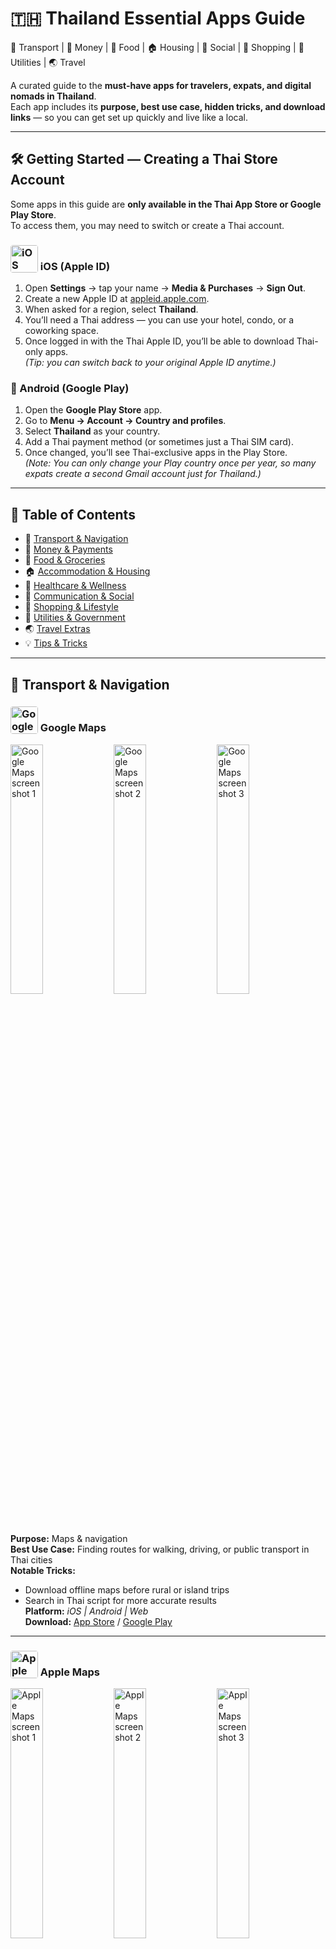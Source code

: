 # 🇹🇭 Thailand Essential Apps Guide  

🚕 Transport | 💸 Money | 🍜 Food | 🏠 Housing | 💬 Social | 🛒 Shopping | 🧾 Utilities | 🌏 Travel  

A curated guide to the **must-have apps for travelers, expats, and digital nomads in Thailand**.  
Each app includes its **purpose, best use case, hidden tricks, and download links** — so you can get set up quickly and live like a local.  

---

## 🛠 Getting Started — Creating a Thai Store Account  

Some apps in this guide are **only available in the Thai App Store or Google Play Store**.  
To access them, you may need to switch or create a Thai account.  

### <img src="icons/ios-apple-id.jpg" alt="iOS (Apple ID) icon" width="44" height="44" style="vertical-align:text-bottom;border-radius:4px"/> iOS (Apple ID)

1. Open **Settings** → tap your name → **Media & Purchases** → **Sign Out**.  
2. Create a new Apple ID at [appleid.apple.com](https://appleid.apple.com/).  
3. When asked for a region, select **Thailand**.  
4. You’ll need a Thai address — you can use your hotel, condo, or a coworking space.  
5. Once logged in with the Thai Apple ID, you’ll be able to download Thai-only apps.  
   *(Tip: you can switch back to your original Apple ID anytime.)*  

### 🤖 Android (Google Play)  
1. Open the **Google Play Store** app.  
2. Go to **Menu → Account → Country and profiles**.  
3. Select **Thailand** as your country.  
4. Add a Thai payment method (or sometimes just a Thai SIM card).  
5. Once changed, you’ll see Thai-exclusive apps in the Play Store.  
   *(Note: You can only change your Play country once per year, so many expats create a second Gmail account just for Thailand.)*  

---

## 📑 Table of Contents  
- 🚕 [Transport & Navigation](#-transport--navigation)  
- 💸 [Money & Payments](#-money--payments)  
- 🍜 [Food & Groceries](#-food--groceries)  
- 🏠 [Accommodation & Housing](#-accommodation--housing)  
- 🏥 [Healthcare & Wellness](#-healthcare--wellness)  
- 💬 [Communication & Social](#-communication--social)  
- 🛒 [Shopping & Lifestyle](#-shopping--lifestyle)  
- 🧾 [Utilities & Government](#-utilities--government)  
- 🌏 [Travel Extras](#-travel-extras)  
- 💡 [Tips & Tricks](#-tips--tricks)  

---

## 🚕 Transport & Navigation  

### <img src="icons/google-maps.jpg" alt="Google Maps icon" width="44" height="44" style="vertical-align:text-bottom;border-radius:4px"/> Google Maps

<p>
  <img src="https://placehold.co/600x130?text=Screenshot+1" alt="Google Maps screenshot 1" width="32%"/>
  <img src="https://placehold.co/600x130?text=Screenshot+2" alt="Google Maps screenshot 2" width="32%"/>
  <img src="https://placehold.co/600x130?text=Screenshot+3" alt="Google Maps screenshot 3" width="32%"/>
</p>


**Purpose:** Maps & navigation  
**Best Use Case:** Finding routes for walking, driving, or public transport in Thai cities  
**Notable Tricks:**  
- Download offline maps before rural or island trips  
- Search in Thai script for more accurate results  
**Platform:** *iOS | Android | Web*  
**Download:** [App Store](https://apps.apple.com/app/google-maps/id585027354) / [Google Play](https://play.google.com/store/apps/details?id=com.google.android.apps.maps)  

---

### <img src="icons/apple-maps.jpg" alt="Apple Maps icon" width="44" height="44" style="vertical-align:text-bottom;border-radius:4px"/> Apple Maps

<p>
  <img src="https://placehold.co/600x130?text=Screenshot+1" alt="Apple Maps screenshot 1" width="32%"/>
  <img src="https://placehold.co/600x130?text=Screenshot+2" alt="Apple Maps screenshot 2" width="32%"/>
  <img src="https://placehold.co/600x130?text=Screenshot+3" alt="Apple Maps screenshot 3" width="32%"/>
</p>


**Purpose:** Native iOS map and navigation app  
**Best Use Case:** iPhone users wanting simple navigation with Siri integration  
**Notable Tricks:**  
- Works seamlessly with Apple CarPlay  
- Shows Bangkok BTS/MRT lines with station details  
**Platform:** *iOS | macOS*  
**Download:** [App Store](https://apps.apple.com/app/apple-maps/id915056765)  

---

### <img src="icons/grab.jpg" alt="Grab icon" width="44" height="44" style="vertical-align:text-bottom;border-radius:4px"/> Grab

<p>
  <img src="https://placehold.co/600x130?text=Screenshot+1" alt="Grab screenshot 1" width="32%"/>
  <img src="https://placehold.co/600x130?text=Screenshot+2" alt="Grab screenshot 2" width="32%"/>
  <img src="https://placehold.co/600x130?text=Screenshot+3" alt="Grab screenshot 3" width="32%"/>
</p>


**Purpose:** Ride-hailing, food delivery, grocery delivery  
**Best Use Case:** Booking taxis or motorbikes, especially when language is a barrier  
**Notable Tricks:**  
- GrabRewards points can be exchanged for discounts  
- Works with most international credit/debit cards  
**Platform:** *iOS | Android*  
**Download:** [App Store](https://apps.apple.com/app/grab/id647268330) / [Google Play](https://play.google.com/store/apps/details?id=com.grabtaxi.passenger)  

---

### <img src="icons/bolt.jpg" alt="Bolt icon" width="44" height="44" style="vertical-align:text-bottom;border-radius:4px"/> Bolt

<p>
  <img src="https://placehold.co/600x130?text=Screenshot+1" alt="Bolt screenshot 1" width="32%"/>
  <img src="https://placehold.co/600x130?text=Screenshot+2" alt="Bolt screenshot 2" width="32%"/>
  <img src="https://placehold.co/600x130?text=Screenshot+3" alt="Bolt screenshot 3" width="32%"/>
</p>


**Purpose:** Alternative ride-hailing app, usually cheaper than Grab  
**Best Use Case:** Quick and affordable rides in Bangkok and Chiang Mai  
**Notable Tricks:**  
- Often cheaper than Grab, but availability can be limited late at night  
- Some drivers only accept cash — check before riding  
**Platform:** *iOS | Android*  
**Download:** [App Store](https://apps.apple.com/app/bolt/id675033630) / [Google Play](https://play.google.com/store/apps/details?id=ee.mtakso.client)  

---

### <img src="icons/bts-skytrain.jpg" alt="BTS SkyTrain icon" width="44" height="44" style="vertical-align:text-bottom;border-radius:4px"/> BTS SkyTrain

<p>
  <img src="https://placehold.co/600x130?text=Screenshot+1" alt="BTS SkyTrain screenshot 1" width="32%"/>
  <img src="https://placehold.co/600x130?text=Screenshot+2" alt="BTS SkyTrain screenshot 2" width="32%"/>
  <img src="https://placehold.co/600x130?text=Screenshot+3" alt="BTS SkyTrain screenshot 3" width="32%"/>
</p>

**Purpose:** Official Bangkok SkyTrain (BTS) app for routes and fares  
**Best Use Case:** Planning journeys on the BTS network across Bangkok  
**Notable Tricks:**  
- Built-in route planner with fare estimates  
- Station maps include exits and nearby landmarks  
**Platform:** *iOS | Android*  
**Download:** [App Store](https://apps.apple.com/app/bts-skytrain/id606189381) / [Google Play](https://play.google.com/store/apps/details?id=com.btscorporation.btsapp)  

---

### <img src="icons/bangkok-mrt.png" alt="Bangkok MRT icon" width="44" height="44" style="vertical-align:text-bottom;border-radius:4px"/> Bangkok MRT

<p>
  <img src="https://placehold.co/600x130?text=Screenshot+1" alt="Bangkok MRT screenshot 1" width="32%"/>
  <img src="https://placehold.co/600x130?text=Screenshot+2" alt="Bangkok MRT screenshot 2" width="32%"/>
  <img src="https://placehold.co/600x130?text=Screenshot+3" alt="Bangkok MRT screenshot 3" width="32%"/>
</p>

**Purpose:** Official app for the Bangkok MRT subway system  
**Best Use Case:** Checking train routes, fares, and station info for the Blue and Purple lines  
**Notable Tricks:**  
- Provides updates on service disruptions  
- Station details include park & ride, facilities, and exits  
**Platform:** *iOS | Android*  
**Download:** [App Store](https://apps.apple.com/app/bangkok-mrt/id1059263761) / [Google Play](https://play.google.com/store/apps/details?id=com.bem.mrtapp)  

---

## 💸 Money & Payments  

### <img src="icons/truemoney-wallet.jpg" alt="TrueMoney Wallet icon" width="44" height="44" style="vertical-align:text-bottom;border-radius:4px"/> TrueMoney Wallet

<p>
  <img src="https://placehold.co/600x130?text=Screenshot+1" alt="TrueMoney Wallet screenshot 1" width="32%"/>
  <img src="https://placehold.co/600x130?text=Screenshot+2" alt="TrueMoney Wallet screenshot 2" width="32%"/>
  <img src="https://placehold.co/600x130?text=Screenshot+3" alt="TrueMoney Wallet screenshot 3" width="32%"/>
</p>


**Purpose:** Digital wallet for QR payments, transfers, and bills  
**Best Use Case:** Paying at 7-Eleven, street vendors, and online shopping  
**Notable Tricks:**  
- Works widely where PromptPay is accepted  
- Easy top-up with Thai bank or cash at 7-Eleven  
**Platform:** *iOS | Android*  
**Download:** [App Store](https://apps.apple.com/app/truemoney-wallet/id568388474) / [Google Play](https://play.google.com/store/apps/details?id=mm.com.truemoney.wallet)  

---

### <img src="icons/moreta-pay.png" alt="Moreta Pay icon" width="44" height="44" style="vertical-align:text-bottom;border-radius:4px"/> Moreta Pay

<p>
  <img src="https://placehold.co/600x130?text=Screenshot+1" alt="Moreta Pay screenshot 1" width="32%"/>
  <img src="https://placehold.co/600x130?text=Screenshot+2" alt="Moreta Pay screenshot 2" width="32%"/>
  <img src="https://placehold.co/600x130?text=Screenshot+3" alt="Moreta Pay screenshot 3" width="32%"/>
</p>

**Purpose:** Mobile wallet and payments platform growing in Thailand  
**Best Use Case:** Paying at participating merchants, especially in Chiang Mai and partner locations  
**Notable Tricks:**  
- Supports local promos and cashback offers  
- Works well for smaller shops adopting digital payments  
**Platform:** *iOS | Android*  
**Download:** [App Store](https://apps.apple.com/th/app/moreta-pay/id6451324675) / [Google Play](https://play.google.com/store/apps/details?id=com.moreta.pay)  

---

### <img src="icons/wise.jpg" alt="Wise icon" width="44" height="44" style="vertical-align:text-bottom;border-radius:4px"/> Wise

<p>
  <img src="https://placehold.co/600x130?text=Screenshot+1" alt="Wise screenshot 1" width="32%"/>
  <img src="https://placehold.co/600x130?text=Screenshot+2" alt="Wise screenshot 2" width="32%"/>
  <img src="https://placehold.co/600x130?text=Screenshot+3" alt="Wise screenshot 3" width="32%"/>
</p>


**Purpose:** International transfers and currency exchange  
**Best Use Case:** Sending money to Thailand or paying in THB with low fees  
**Notable Tricks:**  
- Multi-currency account with THB wallet  
- Great exchange rates compared to banks  
**Platform:** *iOS | Android | Web*  
**Download:** [App Store](https://apps.apple.com/app/wise/id612261027) / [Google Play](https://play.google.com/store/apps/details?id=com.transferwise.android)  

---

### <img src="icons/revolut.jpg" alt="Revolut icon" width="44" height="44" style="vertical-align:text-bottom;border-radius:4px"/> Revolut

<p>
  <img src="https://placehold.co/600x130?text=Screenshot+1" alt="Revolut screenshot 1" width="32%"/>
  <img src="https://placehold.co/600x130?text=Screenshot+2" alt="Revolut screenshot 2" width="32%"/>
  <img src="https://placehold.co/600x130?text=Screenshot+3" alt="Revolut screenshot 3" width="32%"/>
</p>


**Purpose:** Multi-currency banking app  
**Best Use Case:** Using foreign cards in Thailand with minimal FX fees  
**Notable Tricks:**  
- Create virtual cards for secure online shopping  
- Works with Apple Pay / Google Pay in Thailand  
**Platform:** *iOS | Android | Web*  
**Download:** [App Store](https://apps.apple.com/app/revolut/id932493382) / [Google Play](https://play.google.com/store/apps/details?id=com.revolut.revolut)  

---

## 🍜 Food & Groceries  

### <img src="icons/grabfood.jpg" alt="GrabFood icon" width="44" height="44" style="vertical-align:text-bottom;border-radius:4px"/> GrabFood

<p>
  <img src="https://placehold.co/600x130?text=Screenshot+1" alt="GrabFood screenshot 1" width="32%"/>
  <img src="https://placehold.co/600x130?text=Screenshot+2" alt="GrabFood screenshot 2" width="32%"/>
  <img src="https://placehold.co/600x130?text=Screenshot+3" alt="GrabFood screenshot 3" width="32%"/>
</p>


**Purpose:** Food delivery from restaurants, cafes, and convenience stores  
**Best Use Case:** Ordering meals in major Thai cities when you want the widest selection  
**Notable Tricks:**  
- Integrated with Grab app (rides + food + groceries)  
- GrabRewards points can be exchanged for food discounts  
**Platform:** *iOS | Android*  
**Download:** [App Store](https://apps.apple.com/app/grab/id647268330) / [Google Play](https://play.google.com/store/apps/details?id=com.grabtaxi.passenger)  

---

### <img src="icons/line-man-wongnai.png" alt="LINE MAN Wongnai icon" width="44" height="44" style="vertical-align:text-bottom;border-radius:4px"/> LINE MAN Wongnai

<p>
  <img src="https://placehold.co/600x130?text=Screenshot+1" alt="LINE MAN Wongnai screenshot 1" width="32%"/>
  <img src="https://placehold.co/600x130?text=Screenshot+2" alt="LINE MAN Wongnai screenshot 2" width="32%"/>
  <img src="https://placehold.co/600x130?text=Screenshot+3" alt="LINE MAN Wongnai screenshot 3" width="32%"/>
</p>

**Purpose:** Food delivery and restaurant discovery  
**Best Use Case:** Finding local eateries not listed on Grab or Foodpanda  
**Notable Tricks:**  
- Integrated with Wongnai reviews for trusted ratings  
- Often has lower delivery fees in central Bangkok  
**Platform:** *iOS | Android*  
**Download:** [App Store](https://apps.apple.com/th/app/line-man-wongnai/id1071609634) / [Google Play](https://play.google.com/store/apps/details?id=com.linecorp.linemanth&hl=en)  

---

### <img src="icons/makro-pro.jpg" alt="Makro PRO icon" width="44" height="44" style="vertical-align:text-bottom;border-radius:4px"/> Makro PRO

<p>
  <img src="https://placehold.co/600x130?text=Screenshot+1" alt="Makro PRO screenshot 1" width="32%"/>
  <img src="https://placehold.co/600x130?text=Screenshot+2" alt="Makro PRO screenshot 2" width="32%"/>
  <img src="https://placehold.co/600x130?text=Screenshot+3" alt="Makro PRO screenshot 3" width="32%"/>
</p>


**Purpose:** Wholesale grocery ordering and delivery for businesses (B2B focus)  
**Best Use Case:** Stocking up on bulk groceries, supplies, and household items for restaurants, hotels, or retail  
**Notable Tricks:**  
- Offers next-day delivery — great for bulk restock needs  
- PRO Points system gives cashback rewards on purchases  
**Platform:** *iOS | Android | Web*  
**Download:** [App Store](https://apps.apple.com/us/app/makropro-9-9-super-deals/id1570380497) / [Google Play](https://play.google.com/store/apps/details?id=com.makromangoapp.production)  

---

## 🏠 Accommodation & Housing  

### <img src="icons/airbnb.jpg" alt="Airbnb icon" width="44" height="44" style="vertical-align:text-bottom;border-radius:4px"/> Airbnb

<p>
  <img src="https://placehold.co/600x130?text=Screenshot+1" alt="Airbnb screenshot 1" width="32%"/>
  <img src="https://placehold.co/600x130?text=Screenshot+2" alt="Airbnb screenshot 2" width="32%"/>
  <img src="https://placehold.co/600x130?text=Screenshot+3" alt="Airbnb screenshot 3" width="32%"/>
</p>


**Purpose:** Short-term and monthly rental platform  
**Best Use Case:** Booking apartments, condos, or villas directly from hosts  
**Notable Tricks:**  
- Use “Monthly stay” filter for big discounts on long-term rentals  
- Many listings include utilities and internet, ideal for digital nomads  
**Platform:** *iOS | Android | Web*  
**Download:** [App Store](https://apps.apple.com/app/airbnb/id401626263) / [Google Play](https://play.google.com/store/apps/details?id=com.airbnb.android)  

---

### <img src="icons/agoda.jpg" alt="Agoda icon" width="44" height="44" style="vertical-align:text-bottom;border-radius:4px"/> Agoda

<p>
  <img src="https://placehold.co/600x130?text=Screenshot+1" alt="Agoda screenshot 1" width="32%"/>
  <img src="https://placehold.co/600x130?text=Screenshot+2" alt="Agoda screenshot 2" width="32%"/>
  <img src="https://placehold.co/600x130?text=Screenshot+3" alt="Agoda screenshot 3" width="32%"/>
</p>


**Purpose:** Hotel and accommodation booking with strong presence in Asia  
**Best Use Case:** Finding deals on hotels, resorts, and guesthouses in Thailand  
**Notable Tricks:**  
- “AgodaCash” loyalty system gives discounts on future bookings  
- Prices often lower than Booking.com for Thai hotels  
**Platform:** *iOS | Android | Web*  
**Download:** [App Store](https://apps.apple.com/app/agoda/id440676901) / [Google Play](https://play.google.com/store/apps/details?id=com.agoda.mobile.consumer)  

---

### <img src="icons/booking-com.jpg" alt="Booking.com icon" width="44" height="44" style="vertical-align:text-bottom;border-radius:4px"/> Booking.com

<p>
  <img src="https://placehold.co/600x130?text=Screenshot+1" alt="Booking.com screenshot 1" width="32%"/>
  <img src="https://placehold.co/600x130?text=Screenshot+2" alt="Booking.com screenshot 2" width="32%"/>
  <img src="https://placehold.co/600x130?text=Screenshot+3" alt="Booking.com screenshot 3" width="32%"/>
</p>


**Purpose:** Global hotel and accommodation booking platform  
**Best Use Case:** Booking hotels with flexible cancellation policies  
**Notable Tricks:**  
- Genius loyalty program unlocks discounts and perks  
- Many properties allow free cancellation until the day before check-in  
**Platform:** *iOS | Android | Web*  
**Download:** [App Store](https://apps.apple.com/app/booking-com-hotels-travel/id367003839) / [Google Play](https://play.google.com/store/apps/details?id=com.booking)  

---

## 💬 Communication & Social  

### <img src="icons/line.jpg" alt="LINE icon" width="44" height="44" style="vertical-align:text-bottom;border-radius:4px"/> LINE

<p>
  <img src="https://placehold.co/600x130?text=Screenshot+1" alt="LINE screenshot 1" width="32%"/>
  <img src="https://placehold.co/600x130?text=Screenshot+2" alt="LINE screenshot 2" width="32%"/>
  <img src="https://placehold.co/600x130?text=Screenshot+3" alt="LINE screenshot 3" width="32%"/>
</p>


**Purpose:** Thailand’s #1 messaging app for chats, calls, and payments  
**Best Use Case:** Staying in touch with locals, paying via QR codes, joining community groups  
**Notable Tricks:**  
- Add official accounts for banks, shops, and even government services  
- Use LINE Pay for payments and discounts  
**Platform:** *iOS | Android | Web*  
**Download:** [App Store](https://apps.apple.com/app/line/id443904275) / [Google Play](https://play.google.com/store/apps/details?id=jp.naver.line.android)  

---

### <img src="icons/messenger.jpg" alt="Messenger icon" width="44" height="44" style="vertical-align:text-bottom;border-radius:4px"/> Messenger

<p>
  <img src="https://placehold.co/600x130?text=Screenshot+1" alt="Messenger screenshot 1" width="32%"/>
  <img src="https://placehold.co/600x130?text=Screenshot+2" alt="Messenger screenshot 2" width="32%"/>
  <img src="https://placehold.co/600x130?text=Screenshot+3" alt="Messenger screenshot 3" width="32%"/>
</p>


**Purpose:** Facebook’s messaging platform  
**Best Use Case:** Communicating with Thai friends and businesses that use Facebook Pages  
**Notable Tricks:**  
- Many small shops in Thailand only reply via Facebook + Messenger  
- Integrated with Facebook Marketplace for buying/selling  
**Platform:** *iOS | Android | Web*  
**Download:** [App Store](https://apps.apple.com/app/messenger/id454638411) / [Google Play](https://play.google.com/store/apps/details?id=com.facebook.orca)  

---

### <img src="icons/whatsapp.jpg" alt="WhatsApp icon" width="44" height="44" style="vertical-align:text-bottom;border-radius:4px"/> WhatsApp

<p>
  <img src="https://placehold.co/600x130?text=Screenshot+1" alt="WhatsApp screenshot 1" width="32%"/>
  <img src="https://placehold.co/600x130?text=Screenshot+2" alt="WhatsApp screenshot 2" width="32%"/>
  <img src="https://placehold.co/600x130?text=Screenshot+3" alt="WhatsApp screenshot 3" width="32%"/>
</p>


**Purpose:** Global messaging app  
**Best Use Case:** Staying connected with friends and family abroad  
**Notable Tricks:**  
- End-to-end encrypted calls and messages  
- Works with international numbers when switching SIM cards  
**Platform:** *iOS | Android | Web*  
**Download:** [App Store](https://apps.apple.com/app/whatsapp-messenger/id310633997) / [Google Play](https://play.google.com/store/apps/details?id=com.whatsapp)  

---

## 🛒 Shopping & Lifestyle  

### <img src="icons/shopee.png" alt="Shopee icon" width="44" height="44" style="vertical-align:text-bottom;border-radius:4px"/> Shopee

<p>
  <img src="https://placehold.co/600x130?text=Screenshot+1" alt="Shopee screenshot 1" width="32%"/>
  <img src="https://placehold.co/600x130?text=Screenshot+2" alt="Shopee screenshot 2" width="32%"/>
  <img src="https://placehold.co/600x130?text=Screenshot+3" alt="Shopee screenshot 3" width="32%"/>
</p>

**Purpose:** Thailand’s largest e-commerce marketplace  
**Best Use Case:** Buying cheap goods, fashion, gadgets, and home items with daily vouchers  
**Notable Tricks:**  
- Daily “Shopee Coins” and voucher codes reduce prices  
- Integrated chat to negotiate with sellers  
**Platform:** *iOS | Android | Web*  
**Download:** [App Store](https://apps.apple.com/app/shopee-th/id959841449) / [Google Play](https://play.google.com/store/apps/details?id=com.shopee.th)  

---

### <img src="icons/lazada.jpg" alt="Lazada icon" width="44" height="44" style="vertical-align:text-bottom;border-radius:4px"/> Lazada

<p>
  <img src="https://placehold.co/600x130?text=Screenshot+1" alt="Lazada screenshot 1" width="32%"/>
  <img src="https://placehold.co/600x130?text=Screenshot+2" alt="Lazada screenshot 2" width="32%"/>
  <img src="https://placehold.co/600x130?text=Screenshot+3" alt="Lazada screenshot 3" width="32%"/>
</p>


**Purpose:** Major e-commerce app with wide product range and official brand stores  
**Best Use Case:** Electronics, appliances, and products where you want authenticity guaranteed  
**Notable Tricks:**  
- LazMall section offers authentic products with fast delivery  
- Frequent 11.11, 12.12, and payday mega sales  
- You can pay your electricity, water, and mobile bills directly in the app using foreign credit cards
**Platform:** *iOS | Android | Web*  
**Download:** [App Store](https://apps.apple.com/app/lazada-th/id785385147) / [Google Play](https://play.google.com/store/apps/details?id=com.lazada.android)  

---

### <img src="icons/jd-central.jpg" alt="JD Central icon" width="44" height="44" style="vertical-align:text-bottom;border-radius:4px"/> JD Central

<p>
  <img src="https://placehold.co/600x130?text=Screenshot+1" alt="JD Central screenshot 1" width="32%"/>
  <img src="https://placehold.co/600x130?text=Screenshot+2" alt="JD Central screenshot 2" width="32%"/>
  <img src="https://placehold.co/600x130?text=Screenshot+3" alt="JD Central screenshot 3" width="32%"/>
</p>

**Purpose:** Online shopping app for genuine goods and electronics  
**Best Use Case:** Buying appliances, electronics, and products with reliability  
**Notable Tricks:**  
- Strong focus on authentic, guaranteed goods  
- Often runs flash sales on home appliances  
**Platform:** *iOS | Android | Web*  
**Download:** [App Store](https://apps.apple.com/th/app/jd-central/id1330536091) / [Google Play](https://play.google.com/store/apps/details?id=com.jd.jdlite.th)  

---


### <img src="icons/pea-smart-plus.png" alt="PEA Smart Plus icon" width="44" height="44" style="vertical-align:text-bottom;border-radius:4px"/> PEA Smart Plus

<p>
  <img src="https://placehold.co/600x130?text=Screenshot+1" alt="PEA Smart Plus screenshot 1" width="32%"/>
  <img src="https://placehold.co/600x130?text=Screenshot+2" alt="PEA Smart Plus screenshot 2" width="32%"/>
  <img src="https://placehold.co/600x130?text=Screenshot+3" alt="PEA Smart Plus screenshot 3" width="32%"/>
</p>

**Purpose:** Manage electricity bills outside Bangkok (Provincial Electricity Authority)  
**Best Use Case:** Paying electricity bills for condos or houses in provincial areas  
**Notable Tricks:**  
- Receive bill notifications directly on the app  
- Multiple account support (handy for landlords)  
**Platform:** *iOS | Android*  
**Download:** [App Store](https://apps.apple.com/th/app/pea-smart-plus/id1330554881) / [Google Play](https://play.google.com/store/apps/details?id=th.co.pea.smartapp)  

---

### <img src="icons/dlt-qr-licence.jpg" alt="DLT QR Licence icon" width="44" height="44" style="vertical-align:text-bottom;border-radius:4px"/> DLT QR Licence

<p>
  <img src="https://placehold.co/600x130?text=Screenshot+1" alt="DLT QR Licence screenshot 1" width="32%"/>
  <img src="https://placehold.co/600x130?text=Screenshot+2" alt="DLT QR Licence screenshot 2" width="32%"/>
  <img src="https://placehold.co/600x130?text=Screenshot+3" alt="DLT QR Licence screenshot 3" width="32%"/>
</p>

**Purpose:** Digital Thai driving licence app by the Department of Land Transport  
**Best Use Case:** Carrying a valid digital driver’s license instead of the plastic card  
**Notable Tricks:**  
- Shows license details and expiry  
- Can display traffic tickets and points  
**Platform:** *iOS | Android*  
**Download:** [App Store](https://apps.apple.com/th/app/dlt-qr-licence/id1437586225) / [Google Play](https://play.google.com/store/apps/details?id=th.go.dlt.smartlicence)  

---

## 🌏 Travel Extras  

### <img src="icons/google-translate.jpg" alt="Google Translate icon" width="44" height="44" style="vertical-align:text-bottom;border-radius:4px"/> Google Translate

<p>
  <img src="https://placehold.co/600x130?text=Screenshot+1" alt="Google Translate screenshot 1" width="32%"/>
  <img src="https://placehold.co/600x130?text=Screenshot+2" alt="Google Translate screenshot 2" width="32%"/>
  <img src="https://placehold.co/600x130?text=Screenshot+3" alt="Google Translate screenshot 3" width="32%"/>
</p>


**Purpose:** Translation app for Thai ↔ English (and more)  
**Best Use Case:** Communicating with locals when language barrier appears  
**Notable Tricks:**  
- Download Thai language pack for offline translation  
- Instant camera translation for menus and signs  
**Platform:** *iOS | Android | Web*  
**Download:** [App Store](https://apps.apple.com/app/google-translate/id414706506) / [Google Play](https://play.google.com/store/apps/details?id=com.google.android.apps.translate)  

---

### <img src="icons/apple-translate.jpg" alt="Apple Translate icon" width="44" height="44" style="vertical-align:text-bottom;border-radius:4px"/> Apple Translate

<p>
  <img src="https://placehold.co/600x130?text=Screenshot+1" alt="Apple Translate screenshot 1" width="32%"/>
  <img src="https://placehold.co/600x130?text=Screenshot+2" alt="Apple Translate screenshot 2" width="32%"/>
  <img src="https://placehold.co/600x130?text=Screenshot+3" alt="Apple Translate screenshot 3" width="32%"/>
</p>

**Purpose:** Apple’s native translation app  
**Best Use Case:** Quick translations on iPhone, especially with Siri integration  
**Notable Tricks:**  
- Works system-wide with text selection and Safari  
- Supports offline mode for Thai and other languages  
**Platform:** *iOS | iPadOS | macOS*  
**Download:** [App Store](https://apps.apple.com/app/translate/id1514592288)  

---

## 💡 Tips & Tricks  

- Switch App Store / Google Play region to Thailand for full features  
- Use QR payments (PromptPay) everywhere — even street food  
- Download offline maps & translations before rural trips  
- Some apps require Thai phone number & ID — plan ahead  

---

## 📜 License  
This project is licensed under the [MIT License](LICENSE).  
You’re free to use, share, and adapt with attribution.  

---

## ✨ Credits  
Created and maintained by [@jdelaire](https://github.com/jdelaire).  
Special focus on tools and apps that make life easier for **expats, digital nomads, and travelers in Thailand**.  